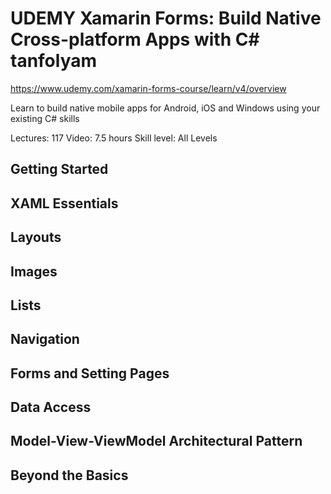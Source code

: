 # UDEMY Xamarin Forms: Build Native Cross-platform Apps with C# tanfolyam

https://www.udemy.com/xamarin-forms-course/learn/v4/overview

Learn to build native mobile apps for Android, iOS and Windows using your existing C# skills

Lectures: 117
Video: 7.5 hours
Skill level: All Levels

## Getting Started
## XAML Essentials 
## Layouts
## Images
## Lists
## Navigation
## Forms and Setting Pages
## Data Access
## Model-View-ViewModel Architectural Pattern
## Beyond the Basics